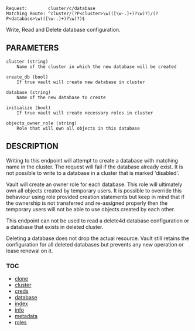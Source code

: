     Request:        cluster/c/database
    Matching Route: ^cluster/(?P<cluster>\w(([\w-.]+)?\w)?)/(?P<database>\w(([\w-.]+)?\w)?)$

Write, Read and Delete database configuration.

## PARAMETERS

    cluster (string)
        Name of the cluster in which the new database will be created

    create_db (bool)
        If true vault will create new database in cluster

    database (string)
        Name of the new database to create

    initialize (bool)
        If true vault will create necessary roles in cluster

    objects_owner_role (string)
        Role that will own all objects in this database

## DESCRIPTION

Writing to this endpoint will attempt to create a database with matching name in
the cluster. The request will fail if the database already exist. It is not possible
to write to a database in a cluster that is marked 'disabled'.

Vault will create an owner role for each database. This role will ultimately own
all objects created by temporary users. It is possible to override this behaviour
using role provided creation statements but keep in mind that if the ownership
is not transferred and re-assigned properly then the temporary users will not be
able to use objects created by each other.

This endpoint can not be used to read a delete4d database configuration 
or a database that exists in deleted cluster.

Deleting a database does not drop the actual resource. Vault still retains the
configuration for all deleted databases but prevents any new operation or lease
renewal on it.


### TOC

 - [clone](./docs/clone.md)
 - [cluster](./docs/cluster.md)
 - [creds](./docs/creds.md)
 - [database](./docs/database.md)
 - [index](./docs/index.md)
 - [info](./docs/info.md)
 - [metadata](./docs/metadata.md)
 - [roles](./docs/roles.md)
